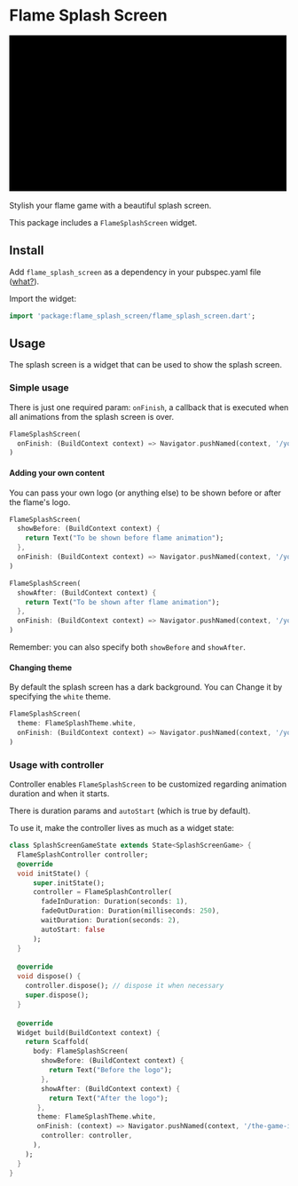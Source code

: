 # Flame Splash Screen 


![](demogif.gif)


Stylish your flame game with a beautiful splash screen.

This package includes a `FlameSplashScreen` widget. 

## Install

Add `flame_splash_screen` as a dependency in your pubspec.yaml file ([what?](https://flutter.io/using-packages/)).

Import the widget:
```dart
import 'package:flame_splash_screen/flame_splash_screen.dart';
```

## Usage

The splash screen is a widget that can be used to show the splash screen. 

### Simple usage

There is just one required param: `onFinish`, a callback that is executed when all animations from the splash screen is over.

```dart
FlameSplashScreen(
  onFinish: (BuildContext context) => Navigator.pushNamed(context, '/your-game-initial-screen')
)
```

#### Adding your own content

You can pass your own logo (or anything else) to be shown before or after the flame's logo.

```dart
FlameSplashScreen(
  showBefore: (BuildContext context) {
    return Text("To be shown before flame animation");
  },
  onFinish: (BuildContext context) => Navigator.pushNamed(context, '/your-game-initial-screen'),
)
```

```dart
FlameSplashScreen(
  showAfter: (BuildContext context) {
    return Text("To be shown after flame animation");
  },
  onFinish: (BuildContext context) => Navigator.pushNamed(context, '/your-game-initial-screen'),
)
```
 Remember: you can also specify both `showBefore` and `showAfter`.

#### Changing theme

By default the splash screen has a dark background. You can Change it by specifying the `white` theme.

```dart
FlameSplashScreen(
  theme: FlameSplashTheme.white,
  onFinish: (BuildContext context) => Navigator.pushNamed(context, '/your-game-initial-screen'),
)
```


### Usage with controller

Controller enables `FlameSplashScreen` to be customized regarding animation duration and when it starts.

There is duration params and `autoStart` (which is true by default).

To use it, make the controller lives as much as a widget state:
```dart
class SplashScreenGameState extends State<SplashScreenGame> {
  FlameSplashController controller;
  @override
  void initState() {
      super.initState();
      controller = FlameSplashController(
        fadeInDuration: Duration(seconds: 1),
        fadeOutDuration: Duration(milliseconds: 250),
        waitDuration: Duration(seconds: 2),
        autoStart: false
      );
  }
  
  @override
  void dispose() {
    controller.dispose(); // dispose it when necessary
    super.dispose();
  }
  
  @override
  Widget build(BuildContext context) {
    return Scaffold(
      body: FlameSplashScreen(
        showBefore: (BuildContext context) {
          return Text("Before the logo");
        },
        showAfter: (BuildContext context) {
          return Text("After the logo");
       },
       theme: FlameSplashTheme.white,
       onFinish: (context) => Navigator.pushNamed(context, '/the-game-initial-screen'),
        controller: controller,
      ),
    );
  }
}
```
